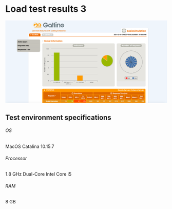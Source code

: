 # Load test results 3

![Load test result 3](load_test_result_1_3.PNG)

## Test environment specifications
###### OS
MacOS Catalina 10.15.7
###### Processor
1.8 GHz Dual-Core Intel Core i5
###### RAM
8 GB
